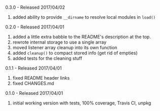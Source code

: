 0.3.0 - Released 2017/04/02

1. added ability to provide `__dirname` to resolve local modules in `load()`


0.2.0 - Released 2017/04/01

1. added a little extra babble to the README's description at the top.
2. rewrote internal storage to use a single array
3. moved listener array cleanup into its own function
4. added `cleanup()` to compact stored info (get rid of empties)
5. added tests for the cleaning stuff


0.1.1 - Released 2017/04/01

1. fixed README header links
2. fixed CHANGES.md

0.1.0 - Released 2017/04/01

1. initial working version with tests, 100% coverage, Travis CI, unpkg
